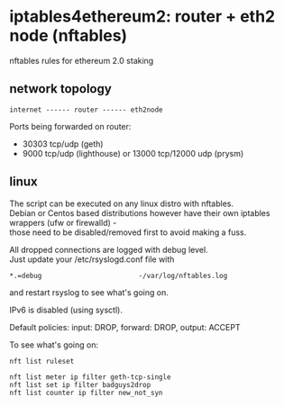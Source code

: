 # iptables4ethereum2: router + eth2 node (nftables)
nftables rules for ethereum 2.0 staking

## network topology
```
internet ------ router ------ eth2node
```

Ports being forwarded on router:  
- 30303 tcp/udp (geth)  
- 9000 tcp/udp (lighthouse) or 13000 tcp/12000 udp (prysm)  

## linux
The script can be executed on any linux distro with nftables.  
Debian or Centos based distributions however have their own
iptables wrappers (ufw or firewalld) -  
those need to be disabled/removed first to avoid making a fuss.
  
All dropped connections are logged with debug level.  
Just update your /etc/rsyslogd.conf file with
```
*.=debug                        -/var/log/nftables.log
```
and restart rsyslog to see what's going on.  

IPv6 is disabled (using sysctl).  
  
Default policies: input: DROP, forward: DROP, output: ACCEPT

To see what's going on:
```
nft list ruleset

nft list meter ip filter geth-tcp-single
nft list set ip filter badguys2drop
nft list counter ip filter new_not_syn

```

